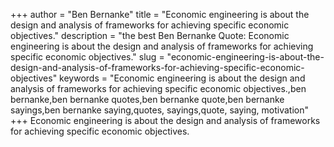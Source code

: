 +++
author = "Ben Bernanke"
title = "Economic engineering is about the design and analysis of frameworks for achieving specific economic objectives."
description = "the best Ben Bernanke Quote: Economic engineering is about the design and analysis of frameworks for achieving specific economic objectives."
slug = "economic-engineering-is-about-the-design-and-analysis-of-frameworks-for-achieving-specific-economic-objectives"
keywords = "Economic engineering is about the design and analysis of frameworks for achieving specific economic objectives.,ben bernanke,ben bernanke quotes,ben bernanke quote,ben bernanke sayings,ben bernanke saying,quotes, sayings,quote, saying, motivation"
+++
Economic engineering is about the design and analysis of frameworks for achieving specific economic objectives.

